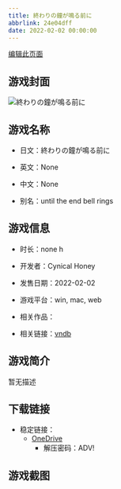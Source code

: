 ```yaml
---
title: 終わりの鐘が鳴る前に
abbrlink: 24e04dff
date: 2022-02-02 00:00:00
---
```

[编辑此页面](https://github.com/ACG-3/ADV3-source/blob/main/source/_posts/games/%E7%B5%82%E3%82%8F%E3%82%8A%E3%81%AE%E9%90%98%E3%81%8C%E9%B3%B4%E3%82%8B%E5%89%8D%E3%81%AB.md)

## 游戏封面

![終わりの鐘が鳴る前に](https://pan.timero.xyz/d/onedrive/img_lib_001/%E7%B5%82%E3%82%8F%E3%82%8A%E3%81%AE%E9%90%98%E3%81%8C%E9%B3%B4%E3%82%8B%E5%89%8D%E3%81%AB_cover.avif)


## 游戏名称

- 日文：終わりの鐘が鳴る前に
- 英文：None
- 中文：None

- 别名：until the end bell rings


## 游戏信息

- 时长：none h
- 开发者：Cynical Honey
- 发售日期：2022-02-02
- 游戏平台：win, mac, web
- 相关作品：

- 相关链接：[vndb](https://vndb.org/v33007)


## 游戏简介

暂无描述


## 下载链接

- 稳定链接：
    - [OneDrive](https://pan.timero.xyz/onedrive/adv_lib_001/%E7%B5%82%E3%82%8F%E3%82%8A%E3%81%AE%E9%90%98%E3%81%8C%E9%B3%B4%E3%82%8B%E5%89%8D%E3%81%AB)
        - 解压密码：ADV!



## 游戏截图


